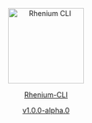 <p align="center">
  <a href="https://github.com/Kurzdor/rhenium-cli" target="_blank" rel="noopener noreferrer"><img width="150" alt="Rhenium CLI" title="Rhenium CLI" src="https://github.com/Kurzdor/rhenium-cli/blob/master/media/Logo.png">
</p>

<p align="center">Rhenium-CLI</p>
<p align="center">v1.0.0-alpha.0</p>
